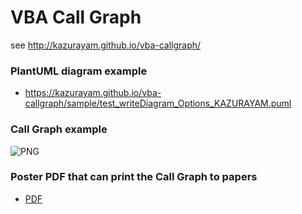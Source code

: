 # VBA Call Graph


see http://kazurayam.github.io/vba-callgraph/

### PlantUML diagram example

- https://kazurayam.github.io/vba-callgraph/sample/test_writeDiagram_Options_KAZURAYAM.puml

### Call Graph example 

![PNG](https://kazurayam.github.io/vba-callgraph/sample/test_writeDiagram_Options_KAZURAYAM.png)

### Poster PDF that can print the Call Graph to papers

- [PDF](https://kazurayam.github.io/vba-callgraph/sample/test_writeDiagram_Options_KAZURAYAM-poster.pdf)

